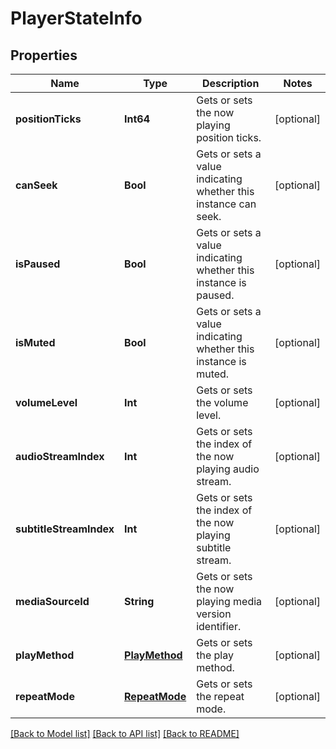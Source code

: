 # PlayerStateInfo

## Properties
Name | Type | Description | Notes
------------ | ------------- | ------------- | -------------
**positionTicks** | **Int64** | Gets or sets the now playing position ticks. | [optional] 
**canSeek** | **Bool** | Gets or sets a value indicating whether this instance can seek. | [optional] 
**isPaused** | **Bool** | Gets or sets a value indicating whether this instance is paused. | [optional] 
**isMuted** | **Bool** | Gets or sets a value indicating whether this instance is muted. | [optional] 
**volumeLevel** | **Int** | Gets or sets the volume level. | [optional] 
**audioStreamIndex** | **Int** | Gets or sets the index of the now playing audio stream. | [optional] 
**subtitleStreamIndex** | **Int** | Gets or sets the index of the now playing subtitle stream. | [optional] 
**mediaSourceId** | **String** | Gets or sets the now playing media version identifier. | [optional] 
**playMethod** | [**PlayMethod**](PlayMethod.md) | Gets or sets the play method. | [optional] 
**repeatMode** | [**RepeatMode**](RepeatMode.md) | Gets or sets the repeat mode. | [optional] 

[[Back to Model list]](../README.md#documentation-for-models) [[Back to API list]](../README.md#documentation-for-api-endpoints) [[Back to README]](../README.md)


